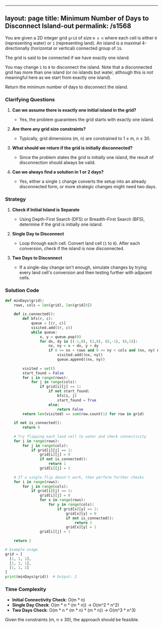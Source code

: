 
---
layout: page
title:  Minimum Number of Days to Disconnect Island-out
permalink: /s1568
---

You are given a 2D integer grid `grid` of size `m x n` where each cell is either `0` (representing water) or `1` (representing land). An island is a maximal 4-directionally (horizontal or vertical) connected group of `1`s.

The grid is said to be connected if we have exactly one island.

You may change `1` to `0` to disconnect the island. Note that a disconnected grid has more than one island (or no islands but water, although this is not meaningful here as we start from exactly one island).

Return the minimum number of days to disconnect the island.

### Clarifying Questions

1. **Can we assume there is exactly one initial island in the grid?**
   - Yes, the problem guarantees the grid starts with exactly one island.

2. **Are there any grid size constraints?**
   - Typically, grid dimensions (m, n) are constrained to 1 ≤ m, n ≤ 30.

3. **What should we return if the grid is initially disconnected?**
   - Since the problem states the grid is initially one island, the result of disconnection should always be valid.

4. **Can we always find a solution in 1 or 2 days?**
   - Yes, either a single `1` change converts the setup into an already disconnected form, or more strategic changes might need two days.

### Strategy

1. **Check if Initial Island is Separate**
    - Using Depth-First Search (DFS) or Breadth-First Search (BFS), determine if the grid is initially one island.

2. **Single Day to Disconnect**
    - Loop through each cell. Convert land cell (`1` to `0`). After each conversion, check if the island is now disconnected.

3. **Two Days to Disconnect**
    - If a single-day change isn't enough, simulate changes by trying every land cell's conversion and then testing further with adjacent cells.

### Solution Code

```python
def minDays(grid):
    rows, cols = len(grid), len(grid[0])
    
    def is_connected():
        def bfs(r, c):
            queue = [(r, c)]
            visited.add((r, c))
            while queue:
                x, y = queue.pop(0)
                for dx, dy in [(-1,0), (1,0), (0,-1), (0,1)]:
                    nx, ny = x + dx, y + dy
                    if 0 <= nx < rows and 0 <= ny < cols and (nx, ny) not in visited and grid[nx][ny] == 1:
                        visited.add((nx, ny))
                        queue.append((nx, ny))
        
        visited = set()
        start_found = False
        for i in range(rows):
            for j in range(cols):
                if grid[i][j] == 1:
                    if not start_found:
                        bfs(i, j)
                        start_found = True
                    else:
                        return False
        return len(visited) == sum(row.count(1) for row in grid)
    
    if not is_connected():
        return 0
    
    # Try flipping each land cell to water and check connectivity
    for i in range(rows):
        for j in range(cols):
            if grid[i][j] == 1:
                grid[i][j] = 0
                if not is_connected():
                    return 1
                grid[i][j] = 1
    
    # If a single flip doesn't work, then perform further checks
    for i in range(rows):
        for j in range(cols):
            if grid[i][j] == 1:
                grid[i][j] = 0
                for x in range(rows):
                    for y in range(cols):
                        if grid[x][y] == 1:
                            grid[x][y] = 0
                            if not is_connected():
                                return 2
                            grid[x][y] = 1
                grid[i][j] = 1
    
    return 2

# Example usage
grid = [
  [1, 1, 1],
  [1, 1, 1],
  [1, 1, 1]
]
print(minDays(grid))  # Output: 2
```

### Time Complexity

- **Initial Connectivity Check**: O(m * n)
- **Single Day Check**: O(m * n * (m * n)) -> O(m^2 * n^2)
- **Two Days Check**: O(m * n * (m * n) * (m * n)) -> O(m^3 * n^3)

Given the constraints (m, n ≤ 30), the approach should be feasible.

